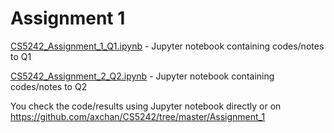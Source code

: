 # Assignment 1

[CS5242_Assignment_1_Q1.ipynb](https://github.com/axchan/CS5242/blob/master/Assignment_1/CS5242_Assignment_1_Q1.ipynb) - Jupyter notebook containing codes/notes to Q1  
  
[CS5242_Assignment_2_Q2.ipynb](https://github.com/axchan/CS5242/blob/master/Assignment_1/CS5242_Assignment_2_Q2.ipynb) - Jupyter notebook containing codes/notes to Q2  

You check the code/results using Jupyter notebook directly or on https://github.com/axchan/CS5242/tree/master/Assignment_1
